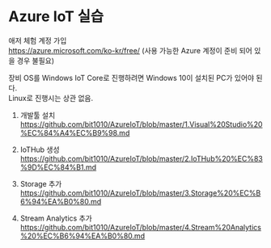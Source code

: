 # Azure IoT 실습

애저 체험 계정 가입<br>
https://azure.microsoft.com/ko-kr/free/
(사용 가능한 Azure 계정이 준비 되어 있을 경우 불필요)

장비 OS를 Windows IoT Core로 진행하려면 Windows 10이 설치된 PC가 있어야 된다.<br>
Linux로 진행시는 상관 없음.

1. 개발툴 설치<br>
https://github.com/bit1010/AzureIoT/blob/master/1.Visual%20Studio%20%EC%84%A4%EC%B9%98.md

2. IoTHub 생성 <br>
https://github.com/bit1010/AzureIoT/blob/master/2.IoTHub%20%EC%83%9D%EC%84%B1.md

3. Storage 추가 <br>
https://github.com/bit1010/AzureIoT/blob/master/3.Storage%20%EC%B6%94%EA%B0%80.md

4. Stream Analytics 추가 <br>
https://github.com/bit1010/AzureIoT/blob/master/4.Stream%20Analytics%20%EC%B6%94%EA%B0%80.md
